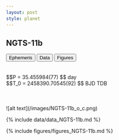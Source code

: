 ```yaml
---
layout: post
style: planet
---
```

<script src="../js/planets.js"></script>

## NGTS-11b

<!-- Tab links -->
<div class="tab">
<button class="tablinks" onclick="openCity(event, 'Ephemeris')">Ephemeris</button>
<button class="tablinks" onclick="openCity(event, 'Data')">Data</button>
<button class="tablinks" onclick="openCity(event, 'Figures')">Figures</button>
</div>

<!-- Tab content -->
<div id="Ephemeris" class="tabcontent" markdown="1">
<br/><br/>
$$P = 35.455984(77) $$ day <br/>
$$T_0 = 2458390.70545(92) $$ BJD TDB
<br/><br/>
<br/><br/>
![alt text](/images/NGTS-11b_o_c.png)
</div>


<div id="Data" class="tabcontent" markdown="1">

{% include data/data_NGTS-11b.md %}

</div>

<div id="Figures" class="tabcontent" markdown="1">
{% include figures/figures_NGTS-11b.md %}
</div>


<script src="../js/tabs.js"></script>


